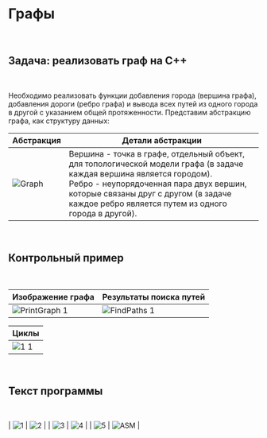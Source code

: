 <h1>Графы</h1>
<br>
<h2>Задача: реализовать граф на C++</h2>
<br>
<p>Необходимо реализовать функции добавления города (вершина графа), добавления дороги (ребро графа) и вывода всех путей из одного города в другой с указанием общей протяженности. Представим абстракцию графа, 
  как структуру данных:</p>

| Абстракция | Детали абстракции |
| ------------- | ------------- |
| ![Graph](https://github.com/rfomin2006/Graphs/assets/146825482/9d6899a8-96eb-4bf0-ada6-1f09c124ab7b) | Вершина - точка в графе, отдельный объект, для топологической модели графа (в задаче каждая вершина является городом). <br> Ребро - неупорядоченная пара двух вершин, которые связаны друг с другом (в задаче каждое ребро является путем из одного города в другой).|

<br>
<h2>Контрольный пример</h2>
<br>

| Изображение графа | Результаты поиска путей |
| ------------- | ------------- |
| ![PrintGraph 1](https://github.com/rfomin2006/Graphs/assets/146825482/e70ccc8f-2fe6-400d-b67a-8f7c733ffc67) | ![FindPaths 1](https://github.com/rfomin2006/Graphs/assets/146825482/cb77aaec-1d28-463c-83f2-9608e8e835f9) |

| Циклы | 
| ------------- |
| ![1 1](https://github.com/rfomin2006/Graphs/assets/146825482/c4f49266-cb23-4034-a049-f7bef2480f5e) |

<br>
<h2>Текст программы</h2>
<br>

| ![1](https://github.com/rfomin2006/Graphs/assets/146825482/88f79632-35c6-45a1-b46e-6af444bd6d2b) | ![2](https://github.com/rfomin2006/Graphs/assets/146825482/99ada40e-f815-4e74-b5c7-708fcdbf192a) |
| ![3](https://github.com/rfomin2006/Graphs/assets/146825482/8f2fa043-4823-4315-9d1c-2814de90490b) | ![4](https://github.com/rfomin2006/Graphs/assets/146825482/dd260dc4-b04f-493b-be73-64c4c760f61d) |
| ![5](https://github.com/rfomin2006/Graphs/assets/146825482/4ff73149-6278-488c-8115-e70885e4be2a) | ![ASM](https://github.com/rfomin2006/Graphs/assets/146825482/c98ca757-63cd-438e-b595-60fc0eb307c1) |
